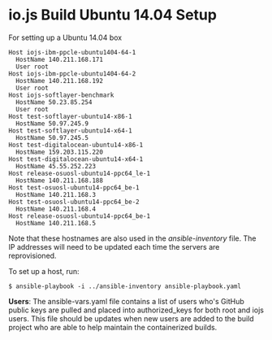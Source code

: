 # io.js Build Ubuntu 14.04 Setup

For setting up a Ubuntu 14.04 box

```text
Host iojs-ibm-ppcle-ubuntu1404-64-1
  HostName 140.211.168.171
  User root
Host iojs-ibm-ppcle-ubuntu1404-64-2
  HostName 140.211.168.192
  User root
Host iojs-softlayer-benchmark
  HostName 50.23.85.254
  User root
Host test-softlayer-ubuntu14-x86-1
  HostName 50.97.245.9
Host test-softlayer-ubuntu14-x64-1
  HostName 50.97.245.5
Host test-digitalocean-ubuntu14-x86-1
  HostName 159.203.115.220
Host test-digitalocean-ubuntu14-x64-1
  HostName 45.55.252.223
Host release-osuosl-ubuntu14-ppc64_le-1
  HostName 140.211.168.188
Host test-osuosl-ubuntu14-ppc64_be-1
  HostName 140.211.168.3
Host test-osuosl-ubuntu14-ppc64_be-2
  HostName 140.211.168.4
Host release-osuosl-ubuntu14-ppc64_be-1
  HostName 140.211.168.5
```

Note that these hostnames are also used in the *ansible-inventory* file. The IP addresses will need to be updated each time the servers are reprovisioned.

To set up a host, run:

```text
$ ansible-playbook -i ../ansible-inventory ansible-playbook.yaml
```

**Users**: The ansible-vars.yaml file contains a list of users who's GitHub public keys are pulled and placed into authorized_keys for both root and iojs users. This file should be updates when new users are added to the build project who are able to help maintain the containerized builds.
